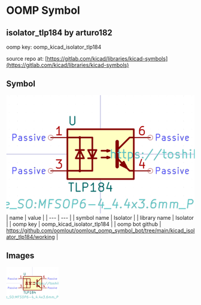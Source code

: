 # OOMP Symbol  
## isolator_tlp184  by arturo182  
  
oomp key: oomp_kicad_isolator_tlp184  
  
source repo at: [https://gitlab.com/kicad/libraries/kicad-symbols](https://gitlab.com/kicad/libraries/kicad-symbols)  
## Symbol  
  
[![working.png](working_600.png)](working.png)  
| name | value | 
| --- | --- | 
| symbol name | Isolator | 
| library name | Isolator | 
| oomp key | oomp_kicad_isolator_tlp184 | 
| oomp bot github | https://github.com/oomlout/oomlout_oomp_symbol_bot/tree/main/kicad_isolator_tlp184/working | 
## Images  
  
[![working.png](working_140.png)](working.png)  
